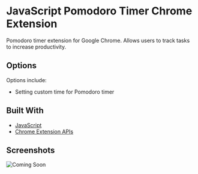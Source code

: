 # JavaScript Pomodoro Timer Chrome Extension

Pomodoro timer extension for Google Chrome. Allows users to track tasks to increase productivity.

## Options

Options include:

- Setting custom time for Pomodoro timer

## Built With

- [JavaScript](https://www.javascript.com/)
- [Chrome Extension APIs](https://developer.chrome.com/docs/extensions/reference/)

## Screenshots

![Coming Soon](https://upload.wikimedia.org/wikipedia/commons/8/80/Comingsoon.png "Coming Soon")
